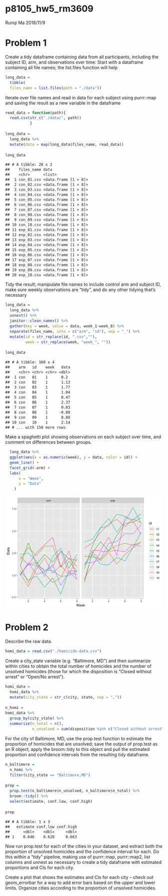 p8105\_hw5\_rm3609
================
Runqi Ma
2018/11/9

Problem 1
=========

Create a tidy dataframe containing data from all participants, including the subject ID, arm, and observations over time: Start with a dataframe containing all file names; the list.files function will help

``` r
long_data =
  tibble(
  files_name = list.files(path = "./data"))
```

Iterate over file names and read in data for each subject using purrr::map and saving the result as a new variable in the dataframe

``` r
read_data = function(path){
  read.csv(str_c("./data/", path))
           }

long_data = 
  long_data %>%  
  mutate(data = map(long_data$files_name, read_data))

long_data
```

    ## # A tibble: 20 x 2
    ##    files_name data                
    ##    <chr>      <list>              
    ##  1 con_01.csv <data.frame [1 × 8]>
    ##  2 con_02.csv <data.frame [1 × 8]>
    ##  3 con_03.csv <data.frame [1 × 8]>
    ##  4 con_04.csv <data.frame [1 × 8]>
    ##  5 con_05.csv <data.frame [1 × 8]>
    ##  6 con_06.csv <data.frame [1 × 8]>
    ##  7 con_07.csv <data.frame [1 × 8]>
    ##  8 con_08.csv <data.frame [1 × 8]>
    ##  9 con_09.csv <data.frame [1 × 8]>
    ## 10 con_10.csv <data.frame [1 × 8]>
    ## 11 exp_01.csv <data.frame [1 × 8]>
    ## 12 exp_02.csv <data.frame [1 × 8]>
    ## 13 exp_03.csv <data.frame [1 × 8]>
    ## 14 exp_04.csv <data.frame [1 × 8]>
    ## 15 exp_05.csv <data.frame [1 × 8]>
    ## 16 exp_06.csv <data.frame [1 × 8]>
    ## 17 exp_07.csv <data.frame [1 × 8]>
    ## 18 exp_08.csv <data.frame [1 × 8]>
    ## 19 exp_09.csv <data.frame [1 × 8]>
    ## 20 exp_10.csv <data.frame [1 × 8]>

Tidy the result; manipulate file names to include control arm and subject ID, make sure weekly observations are “tidy”, and do any other tidying that’s necessary

``` r
long_data = 
  long_data %>%  
  unnest() %>% 
  janitor::clean_names() %>% 
  gather(key = week, value = data, week_1:week_8) %>% 
  separate(files_name, into = c("arm", "id"), sep = "_") %>% 
  mutate(id = str_replace(id, ".csv",""),
         week = str_replace(week, "week_", ""))

long_data
```

    ## # A tibble: 160 x 4
    ##    arm   id    week   data
    ##    <chr> <chr> <chr> <dbl>
    ##  1 con   01    1      0.2 
    ##  2 con   02    1      1.13
    ##  3 con   03    1      1.77
    ##  4 con   04    1      1.04
    ##  5 con   05    1      0.47
    ##  6 con   06    1      2.37
    ##  7 con   07    1      0.03
    ##  8 con   08    1     -0.08
    ##  9 con   09    1      0.08
    ## 10 con   10    1      2.14
    ## # ... with 150 more rows

Make a spaghetti plot showing observations on each subject over time, and comment on differences between groups.

``` r
  long_data %>% 
  ggplot(aes(x = as.numeric(week), y = data, color = id)) +
  geom_line() +
  facet_grid(~arm) +
  labs(
      x = "Week",
      y = "Data"
    )
```

![](p8105_hw5_rm3609_files/figure-markdown_github/unnamed-chunk-5-1.png)

Problem 2
=========

Describe the raw data.

``` r
homi_data = read.csv("./homicide-data.csv")
```

Create a city\_state variable (e.g. “Baltimore, MD”) and then summarize within cities to obtain the total number of homicides and the number of unsolved homicides (those for which the disposition is “Closed without arrest” or “Open/No arrest”).

``` r
homi_data =
  homi_data %>% 
  mutate(city_state = str_c(city, state, sep = ",")) 

n_homi = 
homi_data %>% 
  group_by(city_state) %>% 
  summarize(n_total = n(),
            n_unsolved = sum(disposition %in% c("Closed without arrest", "Open/No arrest")))
```

For the city of Baltimore, MD, use the prop.test function to estimate the proportion of homicides that are unsolved; save the output of prop.test as an R object, apply the broom::tidy to this object and pull the estimated proportion and confidence intervals from the resulting tidy dataframe.

``` r
n_baltimore =
  n_homi %>% 
  filter(city_state == "Baltimore,MD") 

prop = 
  prop.test(n_baltimore$n_unsolved, n_baltimore$n_total) %>% 
  broom::tidy() %>% 
  select(estimate, conf.low, conf.high)

prop
```

    ## # A tibble: 1 x 3
    ##   estimate conf.low conf.high
    ##      <dbl>    <dbl>     <dbl>
    ## 1    0.646    0.628     0.663

Now run prop.test for each of the cities in your dataset, and extract both the proportion of unsolved homicides and the confidence interval for each. Do this within a “tidy” pipeline, making use of purrr::map, purrr::map2, list columns and unnest as necessary to create a tidy dataframe with estimated proportions and CIs for each city.

Create a plot that shows the estimates and CIs for each city – check out geom\_errorbar for a way to add error bars based on the upper and lower limits. Organize cities according to the proportion of unsolved homicides.
